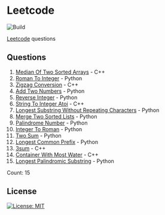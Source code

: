 # Leetcode

![Build](https://github.com/Zeyu-Li/leetcode/workflows/Generate%20MD/badge.svg)

[Leetcode](https://leetcode.com/) questions



## Questions 
 1. [Median Of Two Sorted Arrays](https://leetcode.com/problems/median-of-two-sorted-arrays) - C++ 
 2. [Roman To Integer](https://leetcode.com/problems/roman-to-integer) - Python 
 3. [Zigzag Conversion](https://leetcode.com/problems/zigzag-conversion) - C++ 
 4. [Add Two Numbers](https://leetcode.com/problems/add-two-numbers) - Python 
 5. [Reverse Integer](https://leetcode.com/problems/reverse-integer) - Python 
 6. [String To Integer Atoi](https://leetcode.com/problems/string-to-integer-atoi) - C++ 
 7. [Longest Substring Without Repeating Characters](https://leetcode.com/problems/longest-substring-without-repeating-characters) - Python 
 8. [Merge Two Sorted Lists](https://leetcode.com/problems/merge-two-sorted-lists) - Python 
 9. [Palindrome Number](https://leetcode.com/problems/palindrome-number) - Python 
 10. [Integer To Roman](https://leetcode.com/problems/integer-to-roman) - Python 
 11. [Two Sum](https://leetcode.com/problems/two-sum) - Python 
 12. [Longest Common Prefix](https://leetcode.com/problems/longest-common-prefix) - Python 
 13. [3sum](https://leetcode.com/problems/3sum) - C++ 
 14. [Container With Most Water](https://leetcode.com/problems/container-with-most-water) - C++ 
 15. [Longest Palindromic Substring](https://leetcode.com/problems/longest-palindromic-substring) - Python 

Count: 15


## License

[![License: MIT](https://img.shields.io/badge/License-MIT-blue.svg)](https://opensource.org/licenses/MIT)